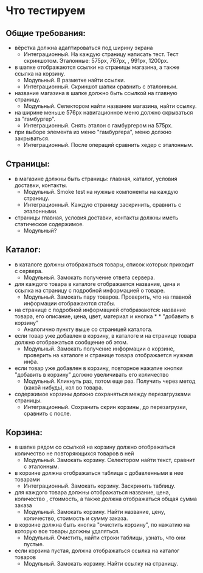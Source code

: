 # Что тестируем

## Общие требования:

- вёрстка должна адаптироваться под ширину экрана
    - Интеграционный. На каждую страницу написать тест. Тест скриншотом. Эталонные: 575px, 767px, , 991px, 1200px.
- в шапке отображаются ссылки на страницы магазина, а также ссылка на корзину.
    - Модульный. В разметке найти ссылки.
    - Интеграционный. Скриншот шапки сравнить с эталонным.
- название магазина в шапке должно быть ссылкой на главную страницу.
    - Модульный. Селектором найти название магазина, найти ссылку.
- на ширине меньше 576px навигационное меню должно скрываться за "гамбургер".
    - Интеграционный. Снять эталон с гамбургером на 575px.
- при выборе элемента из меню "гамбургера", меню должно закрываться.
    - Интеграционный. После операций сравнить хедер с эталонным.

## Страницы:

- в магазине должны быть страницы: главная, каталог, условия доставки, контакты.
    - Модульный. Smoke test на нужные компоненты на каждую страницу.
    - Интеграционный. Каждую страницу заскринить, сравнить с эталонными.
- страницы главная, условия доставки, контакты должны иметь статическое содержимое.
    - Модульный?

## Каталог:

- в каталоге должны отображаться товары, список которых приходит с сервера.
    - Модульный. Замокать получение ответа сервера.
- для каждого товара в каталоге отображается название, цена и ссылка на страницу с подробной информацией о товаре.
    - Модульный. Замокать пару товаров. Проверить, что на главной информации отображаются стабы.
- на странице с подробной информацией отображаются: название товара, его описание, цена, цвет, материал и кнопка \* \* "добавить в корзину"
    - Аналогично пункту выше со страницей каталога.
- если товар уже добавлен в корзину, в каталоге и на странице товара должно отображаться сообщение об этом.
    - Модульный. Замокать получение информации о корзине, проверить на каталоге и странице товара отображается нужная инфа.
- если товар уже добавлен в корзину, повторное нажатие кнопки "добавить в корзину" должно увеличивать его количество
    - Модульный. Кликнуть раз, потом еще раз. Получить через метод (какой нибудь), кол во товара.
- содержимое корзины должно сохраняться между перезагрузками страницы.
    - Интеграционный. Сохранить скрин корзины, до перезагрузки, сравнить с после.

## Корзина:

- в шапке рядом со ссылкой на корзину должно отображаться количество не повторяющихся товаров в ней
    - Модульный. Замокать корзину. Селектором найти текст, сравнит с эталонным.
- в корзине должна отображаться таблица с добавленными в нее товарами
    - Интеграционный. Замокать корзину. Заскринить таблицу.
- для каждого товара должны отображаться название, цена, количество , стоимость, а также должна отображаться общая сумма заказа
    - Модульный. Замокать корзину. Найти название, цену, количество, стоимость и сумму заказа.
- в корзине должна быть кнопка "очистить корзину", по нажатию на которую все товары должны удаляться.
    - Модульный. Очистить, найти строки таблицы, узнать, что они пустые.
- если корзина пустая, должна отображаться ссылка на каталог товаров
    - Модульный. Замокать корзину. Найти ссылку на страницу.
